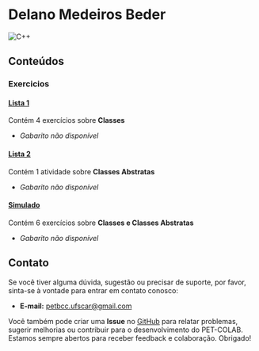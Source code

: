 # Delano Medeiros Beder

![C++](https://img.shields.io/badge/c++-DD0031.svg?style=for-the-badge&logo=c%2B%2B&logoColor=white)

## Conteúdos

### Exercicios

#### [Lista 1](/materias/POO/Delano/exercicios/lista1.md)
  
Contém 4 exercícios sobre **Classes**

- *Gabarito não disponível*

#### [Lista 2](/materias/POO/Delano/exercicios/lista2.md)
  
Contém 1 atividade sobre **Classes Abstratas**

- *Gabarito não disponível*

#### [Simulado](/materias/AED1/Mario/exercicios/lista3.md)
  
Contém 6 exercícios sobre **Classes e Classes Abstratas**

- *Gabarito não disponível*



## Contato

Se você tiver alguma dúvida, sugestão ou precisar de suporte, por favor, sinta-se à vontade para entrar em contato conosco:

- **E-mail:** petbcc.ufscar@gmail.com

Você também pode criar uma **Issue** no [GitHub](https://github.com/petbccufscar/pet-colab/issues) para relatar problemas, sugerir melhorias ou contribuir para o desenvolvimento do PET-COLAB. Estamos sempre abertos para receber feedback e colaboração. Obrigado!

